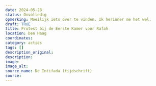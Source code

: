 ```yaml
---
date: 2024-05-28
status: Onvolledig
opmerking: Moeilijk iets over te vinden. Ik herinner me het wel.
draft: TRUE
title: Protest bij de Eerste Kamer voor Rafah
location: Den Haag
coordinates: 
category: acties
tags: []
description_original: 
description: 
image: 
image_alt: 
source_name: De Intifada (tijdschrift)
source: 
---
```

